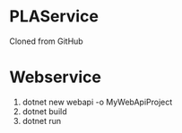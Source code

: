 # PLAService
Cloned from GitHub

# Webservice
1. dotnet new webapi -o MyWebApiProject
2. dotnet build
3. dotnet run
